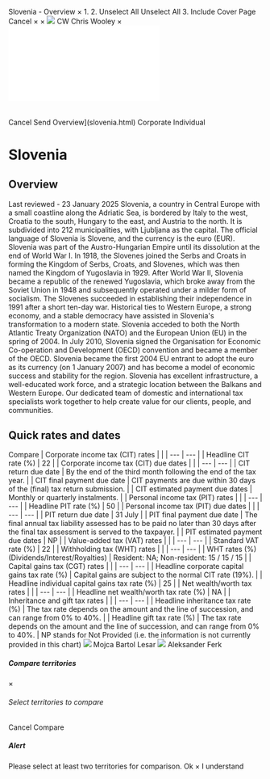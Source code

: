 Slovenia - Overview
×
1.
2.
Unselect All
Unselect All
3.
Include Cover Page
Cancel
×
×
![](-/media/world-wide-tax-summaries/attachments/global---chris-wooley.ashx%3Frev=ac5e5f3223b34096b1afc2a6009c7320&revision=ac5e5f32-23b3-4096-b1af-c2a6009c7320&hash=859B7ADC84DC2CBEC9760E9E6EE7DE6D0A8BFCDF)
CW
Chris Wooley
×
![](slovenia.html)
######
Cancel
Send
Overview](slovenia.html)
Corporate
Individual
# Slovenia
## Overview
Last reviewed - 23 January 2025
Slovenia, a country in Central Europe with a small coastline along the Adriatic Sea, is bordered by Italy to the west, Croatia to the south, Hungary to the east, and Austria to the north. It is subdivided into 212 municipalities, with Ljubljana as the capital. The official language of Slovenia is Slovene, and the currency is the euro (EUR).
Slovenia was part of the Austro-Hungarian Empire until its dissolution at the end of World War I. In 1918, the Slovenes joined the Serbs and Croats in forming the Kingdom of Serbs, Croats, and Slovenes, which was then named the Kingdom of Yugoslavia in 1929. After World War II, Slovenia became a republic of the renewed Yugoslavia, which broke away from the Soviet Union in 1948 and subsequently operated under a milder form of socialism. The Slovenes succeeded in establishing their independence in 1991 after a short ten-day war.
Historical ties to Western Europe, a strong economy, and a stable democracy have assisted in Slovenia's transformation to a modern state. Slovenia acceded to both the North Atlantic Treaty Organization (NATO) and the European Union (EU) in the spring of 2004. In July 2010, Slovenia signed the Organisation for Economic Co-operation and Development (OECD) convention and became a member of the OECD.
Slovenia became the first 2004 EU entrant to adopt the euro as its currency (on 1 January 2007) and has become a model of economic success and stability for the region. Slovenia has excellent infrastructure, a well-educated work force, and a strategic location between the Balkans and Western Europe.
Our dedicated team of domestic and international tax specialists work together to help create value for our clients, people, and communities.
## Quick rates and dates
Compare
| Corporate income tax (CIT) rates | |
| --- | --- |
| Headline CIT rate (%) | 22 |
| Corporate income tax (CIT) due dates | |
| --- | --- |
| CIT return due date | By the end of the third month following the end of the tax year. |
| CIT final payment due date | CIT payments are due within 30 days of the (final) tax return submission. |
| CIT estimated payment due dates | Monthly or quarterly instalments. |
| Personal income tax (PIT) rates | |
| --- | --- |
| Headline PIT rate (%) | 50 |
| Personal income tax (PIT) due dates | |
| --- | --- |
| PIT return due date | 31 July |
| PIT final payment due date | The final annual tax liability assessed has to be paid no later than 30 days after the final tax assessment is served to the taxpayer. |
| PIT estimated payment due dates | NP |
| Value-added tax (VAT) rates | |
| --- | --- |
| Standard VAT rate (%) | 22 |
| Withholding tax (WHT) rates | |
| --- | --- |
| WHT rates (%) (Dividends/Interest/Royalties) | Resident: NA;  Non-resident: 15 / 15 / 15 |
| Capital gains tax (CGT) rates | |
| --- | --- |
| Headline corporate capital gains tax rate (%) | Capital gains are subject to the normal CIT rate (19%). |
| Headline individual capital gains tax rate (%) | 25 |
| Net wealth/worth tax rates | |
| --- | --- |
| Headline net wealth/worth tax rate (%) | NA |
| Inheritance and gift tax rates | |
| --- | --- |
| Headline inheritance tax rate (%) | The tax rate depends on the amount and the line of succession, and can range from 0% to 40%. |
| Headline gift tax rate (%) | The tax rate depends on the amount and the line of succession, and can range from 0% to 40%. |
NP stands for Not Provided (i.e. the information is not currently provided in this chart)
![](-/media/world-wide-tax-summaries/sloveniamojca-bartol-lesarpicture1png20220114030920616.ashx%3Frev=26c1ae906c7548f38fc5d65d3a8e36cf&revision=26c1ae90-6c75-48f3-8fc5-d65d3a8e36cf&hash=CBCB932324761CA10A113370137E763E6D945392)
Mojca Bartol Lesar
![](-/media/world-wide-tax-summaries/sloveniaaleksander-ferkaferk--photojpg20210802040656673.ashx%3Frev=7f7c937a0ad1405eb78c98c637c37979&revision=7f7c937a-0ad1-405e-b78c-98c637c37979&hash=688AAA56E50DBEE9F920C25B4FAA75DE1230EBCA)
Aleksander Ferk
##### Compare territories
×
###### Select territories to compare
#####
Cancel
Compare
##### Alert
Please select at least two territories for comparison.
Ok
×
I understand